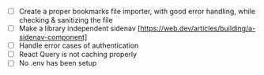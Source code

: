 - [ ] Create a proper bookmarks file importer, with good error handling, while checking & sanitizing the file
- [ ] Make a library independent sidenav [https://web.dev/articles/building/a-sidenav-component]
- [ ] Handle error cases of authentication
- [ ] React Query is not caching properly
- [ ] No .env has been setup
